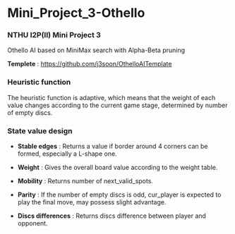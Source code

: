 # Mini_Project_3-Othello
### NTHU I2P(II) Mini Project 3

Othello AI based on MiniMax search with Alpha-Beta pruning

**Templete** : https://github.com/j3soon/OthelloAITemplate

### Heuristic function
The heuristic function is adaptive, which means that the weight of each value changes according to the current game stage, determined by number of empty discs.
### State value design
* **Stable edges** : Returns a value if border around 4 corners can be formed, especially a L-shape one.

* **Weight** : Gives the overall board value according to the weight table.

* **Mobility** : Returns number of next_valid_spots.

* **Parity** : If the number of empty discs is odd, cur_player is expected to play the final move, may possess slight advantage.

* **Discs differences** : Returns discs difference between player and opponent.
